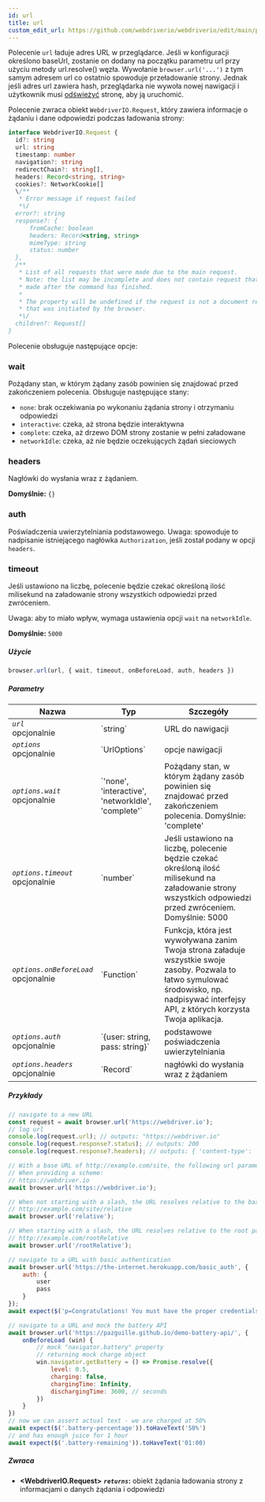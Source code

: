 ```yaml
---
id: url
title: url
custom_edit_url: https://github.com/webdriverio/webdriverio/edit/main/packages/webdriverio/src/commands/browser/url.ts
---
```


Polecenie `url` ładuje adres URL w przeglądarce. Jeśli w konfiguracji określono baseUrl, 
zostanie on dodany na początku parametru url przy użyciu metody url.resolve() węzła. Wywołanie
`browser.url('...')` z tym samym adresem url co ostatnio spowoduje przeładowanie strony. Jednak
jeśli adres url zawiera hash, przeglądarka nie wywoła nowej nawigacji i użytkownik
musi [odświeżyć](/docs/api/webdriver#refresh) stronę, aby ją uruchomić.

Polecenie zwraca obiekt `WebdriverIO.Request`, który zawiera informacje o
żądaniu i dane odpowiedzi podczas ładowania strony:

```ts
interface WebdriverIO.Request {
  id?: string
  url: string
  timestamp: number
  navigation?: string
  redirectChain?: string[],
  headers: Record<string, string>
  cookies?: NetworkCookie[]
  \/**
   * Error message if request failed
   *\/
  error?: string
  response?: {
      fromCache: boolean
      headers: Record<string, string>
      mimeType: string
      status: number
  },
  /**
   * List of all requests that were made due to the main request.
   * Note: the list may be incomplete and does not contain request that were
   * made after the command has finished.
   *
   * The property will be undefined if the request is not a document request
   * that was initiated by the browser.
   *\/
  children?: Request[]
}
```

Polecenie obsługuje następujące opcje:

### wait
Pożądany stan, w którym żądany zasób powinien się znajdować przed zakończeniem polecenia.
Obsługuje następujące stany:

 - `none`: brak oczekiwania po wykonaniu żądania strony i otrzymaniu odpowiedzi
 - `interactive`: czeka, aż strona będzie interaktywna
 - `complete`: czeka, aż drzewo DOM strony zostanie w pełni załadowane
 - `networkIdle`: czeka, aż nie będzie oczekujących żądań sieciowych

### headers

Nagłówki do wysłania wraz z żądaniem.

__Domyślnie:__ `{}`

### auth

Poświadczenia uwierzytelniania podstawowego.
Uwaga: spowoduje to nadpisanie istniejącego nagłówka `Authorization`, jeśli został podany w opcji `headers`.

### timeout

Jeśli ustawiono na liczbę, polecenie będzie czekać określoną ilość milisekund na załadowanie strony
wszystkich odpowiedzi przed zwróceniem.

Uwaga: aby to miało wpływ, wymaga ustawienia opcji `wait` na `networkIdle`.

__Domyślnie:__ `5000`

##### Użycie

```js
browser.url(url, { wait, timeout, onBeforeLoad, auth, headers })
```

##### Parametry

<table>
  <thead>
    <tr>
      <th>Nazwa</th><th>Typ</th><th>Szczegóły</th>
    </tr>
  </thead>
  <tbody>
    <tr>
      <td><code><var>url</var></code><br /><span className="label labelWarning">opcjonalnie</span></td>
      <td>`string`</td>
      <td>URL do nawigacji</td>
    </tr>
    <tr>
      <td><code><var>options</var></code><br /><span className="label labelWarning">opcjonalnie</span></td>
      <td>`UrlOptions`</td>
      <td>opcje nawigacji</td>
    </tr>
    <tr>
      <td><code><var>options.wait</var></code><br /><span className="label labelWarning">opcjonalnie</span></td>
      <td>`'none', 'interactive', 'networkIdle', 'complete'`</td>
      <td>Pożądany stan, w którym żądany zasób powinien się znajdować przed zakończeniem polecenia. Domyślnie: 'complete'</td>
    </tr>
    <tr>
      <td><code><var>options.timeout</var></code><br /><span className="label labelWarning">opcjonalnie</span></td>
      <td>`number`</td>
      <td>Jeśli ustawiono na liczbę, polecenie będzie czekać określoną ilość milisekund na załadowanie strony
wszystkich odpowiedzi przed zwróceniem. Domyślnie: 5000</td>
    </tr>
    <tr>
      <td><code><var>options.onBeforeLoad</var></code><br /><span className="label labelWarning">opcjonalnie</span></td>
      <td>`Function`</td>
      <td>Funkcja, która jest wywoływana zanim Twoja strona załaduje wszystkie swoje zasoby. Pozwala to łatwo
symulować środowisko, np. nadpisywać interfejsy API, z których korzysta Twoja aplikacja.</td>
    </tr>
    <tr>
      <td><code><var>options.auth</var></code><br /><span className="label labelWarning">opcjonalnie</span></td>
      <td>`{user: string, pass: string}`</td>
      <td>podstawowe poświadczenia uwierzytelniania</td>
    </tr>
    <tr>
      <td><code><var>options.headers</var></code><br /><span className="label labelWarning">opcjonalnie</span></td>
      <td>`Record<string, string>`</td>
      <td>nagłówki do wysłania wraz z żądaniem</td>
    </tr>
  </tbody>
</table>

##### Przykłady

```js title="url.js"
// navigate to a new URL
const request = await browser.url('https://webdriver.io');
// log url
console.log(request.url); // outputs: "https://webdriver.io"
console.log(request.response?.status); // outputs: 200
console.log(request.response?.headers); // outputs: { 'content-type': 'text/html; charset=UTF-8' }

```

```js title="baseUrlResolutions.js"
// With a base URL of http://example.com/site, the following url parameters resolve as such:
// When providing a scheme:
// https://webdriver.io
await browser.url('https://webdriver.io');

// When not starting with a slash, the URL resolves relative to the baseUrl
// http://example.com/site/relative
await browser.url('relative');

// When starting with a slash, the URL resolves relative to the root path of the baseUrl
// http://example.com/rootRelative
await browser.url('/rootRelative');

```

```js title="basicAuth.js"
// navigate to a URL with basic authentication
await browser.url('https://the-internet.herokuapp.com/basic_auth', {
    auth: {
        user
        pass
    }
});
await expect($('p=Congratulations! You must have the proper credentials.').toBeDisplayed();

```

```js title="onBeforeLoad.js"
// navigate to a URL and mock the battery API
await browser.url('https://pazguille.github.io/demo-battery-api/', {
    onBeforeLoad (win) {
        // mock "navigator.battery" property
        // returning mock charge object
        win.navigator.getBattery = () => Promise.resolve({
            level: 0.5,
            charging: false,
            chargingTime: Infinity,
            dischargingTime: 3600, // seconds
        })
    }
})
// now we can assert actual text - we are charged at 50%
await expect($('.battery-percentage')).toHaveText('50%')
// and has enough juice for 1 hour
await expect($('.battery-remaining')).toHaveText('01:00)
```

##### Zwraca

- **&lt;WebdriverIO.Request&gt;**
            **<code><var>returns</var></code>:**  obiekt żądania ładowania strony z informacjami o danych żądania i odpowiedzi